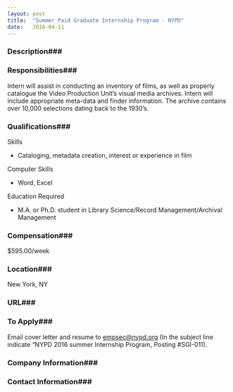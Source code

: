 ```yaml
---
layout: post
title:  "Summer Paid Graduate Internship Program - NYPD"
date:   2016-04-11
---
```


### Description###




### Responsibilities###

Intern will assist in conducting an inventory of films, as well as properly catalogue the Video Production Unit’s visual media archives.  Intern will include appropriate meta-data and finder information.  The archive contains over 10,000 selections dating back to the 1930’s.


### Qualifications###

Skills

* Cataloging, metadata creation, interest or experience in film

Computer Skills

* Word, Excel

Education Required

* M.A. or Ph.D. student in Library Science/Record Management/Archival Management


### Compensation###

$595.00/week


### Location###

New York, NY


### URL###



### To Apply###

Email cover letter and resume to empsec@nypd.org (In the subject line indicate “NYPD 2016 summer Internship Program, Posting #SGI-011).


### Company Information###




### Contact Information###



